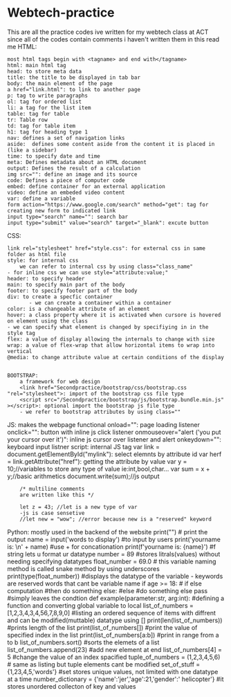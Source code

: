 # Webtech-practice
This are all the practice codes ive written for my webtech class at ACT
since all of the codes contain comments i haven't written them in this read me
HTML:

    most html tags begin with <tagname> and end with</tagname>
    html: main html tag
    head: to store meta data
    title: the title to be displayed in tab bar
    body: the main element of the page
    a href="link.html": to link to another page
    p: tag to write paragraphs
    ol: tag for ordered list
    li: a tag for the list item
    table: tag for table
    tr: Table row
    td: tag for table item
    h1: tag for heading type 1
    nav: defines a set of navigation links
    aside:  defines some content aside from the content it is placed in (like a sidebar)
    time: to specify date and time
    meta: Defines metadata about an HTML document
    output: Defines the result of a calculation
    img src="": define an image and its source
    code: Defines a piece of computer code
    embed: define container for an external application
    video: define an embeded video content
    var: define a variable
    form action="https://www.google.com/search" method="get": tag for creating new form to indicated link
    input type="search" name="": search bar
    input type="submit" value="search" target="_blank": excute button
CSS:

    link rel="stylesheet" href="style.css": for external css in same folder as html file
    style: for internal css
        we can refer to internal css by using class="class_name"
    - for inline css we can use style="attribute:value;"
    header: to specify header
    main: to specify main part of the body
    footer: to specify footer part of the body
    div: to create a specfic container
           - we can create a container within a container
    color: is a changeable attribute of an element
    hover: a class property where it is activated when cursore is hovered on element using the class
    - we can specify what element is changed by specifiying in in the style tag
    flex: a value of display allowing the internals to change with size
    wrap: a value of flex-wrap that allow horizontal items to wrap into vertical
    @media: to change attribute value at certain conditions of the display


    BOOTSTRAP:
        a framework for web design
        <link href="Secondpractice/bootstrap/css/bootstrap.css "rel="stylesheet">: import of the bootstrap css file type
        <script src="/Secondpractice/bootstrap/js/bootstrap.bundle.min.js" ></script>: optional import the bootstrap js file type
        - we refer to bootstrap attributes by using class=""

JS:
    makes the webpage functional
    onload="": page loading listener
    onclick="": button with inline js click listener
    onmouseover="alert ('you put your cursor over it')": inline js cursor over listener and alert
    onkeydown="": keyboard input listner
    script: internal JS tag
        var link = document.getElementById("mylink"): select elemnts by attribute id
        var herf = link.getAttribute("href"): getting the attribute by value
        var y = 10;//variables to store any type of value ie:int,bool,char...
        var sum = x + y;//basic arithmetics
        document.write(sum);//js output

        /* multiline comments
        are written like this */

        let z = 43; //let is a new type of var
        -js is case sensetive
        //let new = "wow"; //error because new is a "reserved" keyword
    


Python:
    mostly used in the backend of the website
    print("") # print the output
    name = input('words to display') #to input by users 
    print('yourname is: \n' + name) #use + for concationation 
    print(f'yourname is: {name}') #f string lets u format ur datatype
    number = 89 #stores litrals(values) without needing specifying datatypes
    float_number = 69.0 # this variable naming  method is called snake method by using underscores
    print(type(float_number)) #displays the datatype of the variable
    - keywords are reserved words that cant be variable name
    if age >= 18:  # if else computation
        #then do something
    else: #else
        #do something else
         pass #simply leaves the condtion
    def example(parameter:str, arg:int): #defining a function and converting global variable to local
    list_of_numbers = [1,2,3,4,3,4,56,7,8,9,0] #listing an ordered sequence of items with diffrent and can be modified(muttable) datatype using []
    print(len(list_of_numbers)) #prints length of the list
    print(list_of_numbers[]) #print the value of specified index in the list
    print(list_of_numbers[a:b]) #print in range from a to b
    list_of_numbers.sort() #sorts the elemets of a list
    list_of_numbers.append(23) #add new element at end
    list_of_numbers[4] = 5 #change the value of an index spacified
    tuple_of_numbers = (1,2,3,4,5,6) # same as listing but tuple elements cant be modified
    set_of_stuff = {1,23,4,5,'words'} #set stores unique values, not limited with one datatype at a time
    number_dictionary = {'name':'jer','age':21,'gender':' helicopter'} #it stores unordered collecton of key and values


